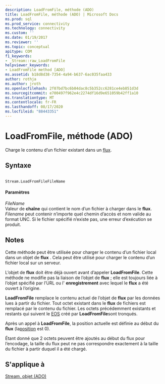 ```yaml
---
description: LoadFromFile, méthode (ADO)
title: LoadFromFile, méthode (ADO) | Microsoft Docs
ms.prod: sql
ms.prod_service: connectivity
ms.technology: connectivity
ms.custom: ''
ms.date: 01/19/2017
ms.reviewer: ''
ms.topic: conceptual
apitype: COM
f1_keywords:
- _Stream::raw_LoadFromFile
helpviewer_keywords:
- LoadFromFile method [ADO]
ms.assetid: b18d8d38-7354-4a94-b637-6ac035faa433
author: rothja
ms.author: jroth
ms.openlocfilehash: 2f07bd7bc6b04dac8c5b352cc6281ce4eb851d3d
ms.sourcegitcommit: e700497f962e4c2274df16d9e651059b42ff1a10
ms.translationtype: MT
ms.contentlocale: fr-FR
ms.lasthandoff: 08/17/2020
ms.locfileid: "88443351"
---
```

# <a name="loadfromfile-method-ado"></a>LoadFromFile, méthode (ADO)
Charge le contenu d’un fichier existant dans un [flux](../../../ado/reference/ado-api/stream-object-ado.md).  
  
## <a name="syntax"></a>Syntaxe  
  
```  
  
Stream.LoadFromFileFileName  
```  
  
#### <a name="parameters"></a>Paramètres  
 *FileName*  
 Valeur de **chaîne** qui contient le nom d’un fichier à charger dans le **flux**. *Filename* peut contenir n’importe quel chemin d’accès et nom valide au format UNC. Si le fichier spécifié n’existe pas, une erreur d’exécution se produit.  
  
## <a name="remarks"></a>Notes  
 Cette méthode peut être utilisée pour charger le contenu d’un fichier local dans un objet de **flux** . Cela peut être utilisé pour charger le contenu d’un fichier local sur un serveur.  
  
 L’objet de **flux** doit être déjà ouvert avant d’appeler **LoadFromFile**. Cette méthode ne modifie pas la liaison de l’objet de **flux** ; elle est toujours liée à l’objet spécifié par l’URL ou l' **enregistrement** avec lequel le **flux** a été ouvert à l’origine.  
  
 **LoadFromFile** remplace le contenu actuel de l’objet de **flux** par les données lues à partir du fichier. Tout octet existant dans le **flux** de fichiers est remplacé par le contenu du fichier. Les octets précédemment existants et restants qui suivent le [EOS](../../../ado/reference/ado-api/eos-property.md) créé par **LoadFromFile**sont tronqués.  
  
 Après un appel à **LoadFromFile**, la position actuelle est définie au début du **flux** (la[position](../../../ado/reference/ado-api/position-property-ado.md) est 0).  
  
 Étant donné que 2 octets peuvent être ajoutés au début du flux pour l’encodage, la taille du flux peut ne pas correspondre exactement à la taille du fichier à partir duquel il a été chargé.  
  
## <a name="applies-to"></a>S'applique à  
 [Stream, objet (ADO)](../../../ado/reference/ado-api/stream-object-ado.md)
